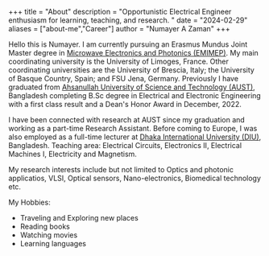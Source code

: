 +++
title = "About"
description = "Opportunistic Electrical Engineer enthusiasm for learning, teaching, and research. "
date = "2024-02-29"
aliases = ["about-me","Career"]
author = "Numayer A Zaman"
+++

Hello this is Numayer.
I am currently pursuing an Erasmus Mundus Joint Master degree in [Microwave Electronics and Photonics (EMIMEP)](https://www.erasmus-mundus.emimep.eu/). My main coordinating university is the University of Limoges, France. Other coordinating universities are the University of Brescia, Italy; the University of Basque Country, Spain; and FSU Jena, Germany. Previously I have graduated from [Ahsanullah University of Science and Technology (AUST)](https://aust.edu/), Bangladesh completing B.Sc degree in Electrical and Electronic Engineering with a first class result and a Dean's Honor Award in December, 2022.

I have been connected with research at AUST since my graduation and working as a part-time Research Assistant. Before coming to Europe, I was also employed as a full-time lecturer at [Dhaka International University (DIU)](https://diu.ac/), Bangladesh. Teaching area: Electrical Circuits, Electronics II, Electrical Machines I, Electricity and Magnetism.

My research interests include but not limited to Optics and photonic applicatios, VLSI, Optical sensors, Nano-electronics, Biomedical technology etc.

My Hobbies:

* Traveling and Exploring new places
* Reading books
* Watching movies
* Learning languages

